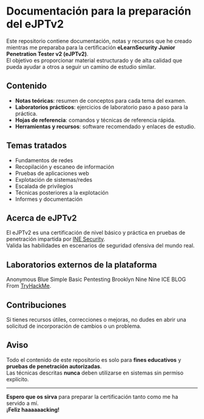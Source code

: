 # Documentación para la preparación del eJPTv2

Este repositorio contiene documentación, notas y recursos que he creado mientras me preparaba para la certificación **eLearnSecurity Junior Penetration Tester v2 (eJPTv2)**.  
El objetivo es proporcionar material estructurado y de alta calidad que pueda ayudar a otros a seguir un camino de estudio similar.

##  Contenido
- **Notas teóricas**: resumen de conceptos para cada tema del examen.
- **Laboratorios prácticos**: ejercicios de laboratorio paso a paso para la práctica.
- **Hojas de referencia**: comandos y técnicas de referencia rápida.
- **Herramientas y recursos**: software recomendado y enlaces de estudio.

##  Temas tratados
- Fundamentos de redes
- Recopilación y escaneo de información
- Pruebas de aplicaciones web
- Explotación de sistemas/redes
- Escalada de privilegios
- Técnicas posteriores a la explotación
- Informes y documentación

##  Acerca de eJPTv2
El eJPTv2 es una certificación de nivel básico y práctica en pruebas de penetración impartida por [INE Security](https://security.ine.com/certifications/ejpt-certification/).  
Valida las habilidades en escenarios de seguridad ofensiva del mundo real.

## Laboratorios externos de la plataforma
Anonymous
Blue
Simple
Basic Pentesting
Brooklyn Nine Nine
ICE
BLOG
From [TryHackMe](https://tryhackme.com/).

##  Contribuciones
Si tienes recursos útiles, correcciones o mejoras, no dudes en abrir una solicitud de incorporación de cambios o un problema.

##  Aviso
Todo el contenido de este repositorio es solo para **fines educativos** y **pruebas de penetración autorizadas**.  
Las técnicas descritas **nunca** deben utilizarse en sistemas sin permiso explícito.

---

**Espero que os sirva** para preparar la certificación tanto como me ha servido a mí.  
**¡Feliz haaaaaacking!**


